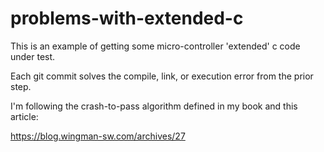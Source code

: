 problems-with-extended-c
========================

This is an example of getting some micro-controller 'extended' c code under test.

Each git commit solves the compile, link, or execution error from the prior step.

I'm following the crash-to-pass algorithm defined in my book and this article:

https://blog.wingman-sw.com/archives/27

 
